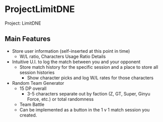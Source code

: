 # ProjectLimitDNE
Project: LimitDNE


## Main Features
- Store user information (self-inserted at this point in time)
  - W/L ratio, Characters Usage Ratio Details
- Intuitive U.I. to log the match between you and your opponent
  - Store match history for the specific session and a place to store all session histories
    - Show character picks and log W/L rates for those characters
- Random Team Generator
  - 15 DP overall
    - 3-5 characters separate out by faction (Z, GT, Super, Ginyu Force, etc.) or total randomness
  - Team Battle
  - Can be implemented as a button in the 1 v 1 match session you created.
